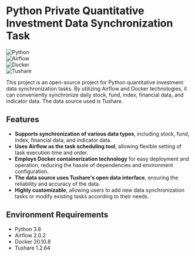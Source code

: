 
# Python Private Quantitative Investment Data Synchronization Task

![Python](https://img.shields.io/badge/python-3.8-blue)  
![Airflow](https://img.shields.io/badge/airflow-2.0.2-orange)  
![Docker](https://img.shields.io/badge/docker-20.10.8-green)  
![Tushare](https://img.shields.io/badge/tushare-1.2.64-red)  

This project is an open-source project for Python quantitative investment data synchronization tasks. By utilizing Airflow and Docker technologies, it can conveniently synchronize daily stock, fund, index, financial data, and indicator data. The data source used is Tushare.

## Features

- **Supports synchronization of various data types**, including stock, fund, index, financial data, and indicator data.
- **Uses Airflow as the task scheduling tool**, allowing flexible setting of task execution time and order.
- **Employs Docker containerization technology** for easy deployment and operation, reducing the hassle of dependencies and environment configuration.
- **The data source uses Tushare's open data interface**, ensuring the reliability and accuracy of the data.
- **Highly customizable**, allowing users to add new data synchronization tasks or modify existing tasks according to their needs.

## Environment Requirements

- Python 3.8
- Airflow 2.0.2
- Docker 20.10.8
- Tushare 1.2.64
```
